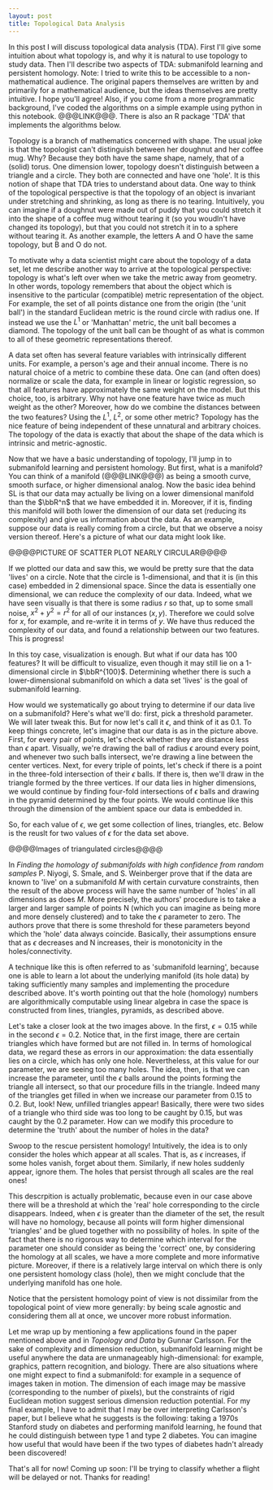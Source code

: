 ```yaml
---
layout: post
title: Topological Data Analysis
---
```


 In this post I will discuss topological data analysis (TDA). First I'll give some intuition about what topology is, and why it is natural to use topology to study data. Then I'll describe two aspects of TDA: submanifold learning and persistent homology.  Note: I tried to write this to be accessible to a non-mathematical audience. The original papers themselves are written by and primarily for a mathematical audience, but the ideas themselves are pretty intuitive. I hope you'll agree! Also, if you come from a more programmatic background, I've coded the algorithms on a simple example using python in this notebook. @@@LINK@@@. There is also an R package 'TDA' that implements the algorithms below.

 Topology is a branch of mathematics concerned with shape. The usual joke is that the topologist can't distinguish between her doughnut and her coffee mug. Why? Because they both have the same shape, namely, that of a (solid) torus. One dimension lower, topology doesn't distinguish between a triangle and a circle. They both are connected and have one 'hole'. It is this notion of shape that TDA tries to understand about data. One way to think of the topological perspective is that the topology of an object is invariant under stretching and shrinking, as long as there is no tearing. Intuitively, you can imagine if a doughnut were made out of puddy that you could stretch it into the shape of a coffee mug without tearing it (so you woudln't have changed its topology), but that you could not stretch it in to a sphere without tearing it. As another example, the letters A and O have the same topology, but B and O do not.

 To motivate why a data scientist might care about the topology of a data set, let me describe another way to arrive at the topological perspective: topology is what's left over when we take the metric away from geometry. In other words, topology remembers that about the object which is insensitive to the particular (compatible) metric representation of the object. For example, the set of all points distance one from the origin (the 'unit ball') in the standard Euclidean metric is the round circle with radius one. If instead we use the $L^1$ or 'Manhattan' metric, the unit ball becomes a diamond. The topology of the unit ball can be thought of as what is common to all of these geometric representations thereof.

A data set often has several feature variables with intrinsically different units. For example, a person's age and their annual income. There is no natural choice of a metric to combine these data. One can (and often does) normalize or scale the data, for example in linear or logistic regression, so that all features have approximately the same weight on the model. But this choice, too, is arbitrary. Why not have one feature have twice as much weight as the other? Moreover, how do we combine the distances between the two features? Using the $L^1$, $L^2$, or some other metric? Topology has the nice feature of being independent of these unnatural and arbitrary choices. The topology of the data is exactly that about the shape of the data which is intrinsic and metric-agnostic.

Now that we have a basic understanding of topology, I'll jump in to submanifold learning and persistent homology. But first, what is a manifold? You can think of a manifold (@@@LINK@@@) as being a smooth curve, smooth surface, or higher dimensional analog. Now the basic idea behind SL is that our data may actually be living on a lower dimensional manifold than the $\bbR^n$ that we have embedded it in. Moreover, if it is, finding this manifold will both lower the dimension of our data set (reducing its complexity) and give us information about the data. As an example, suppose our data is really coming from a circle, but that we observe a noisy version thereof. Here's a picture of what our data might look like.

@@@@PICTURE OF SCATTER PLOT NEARLY CIRCULAR@@@@

If we plotted our data and saw this, we would be pretty sure that the data 'lives' on a circle. Note that the circle is 1-dimensional, and that it is (in this case) embedded in 2 dimensional space. Since the data is essentially one dimensional, we can reduce the complexity of our data. Indeed, what we have seen visually is that there is some radius $r$ so that, up to some small noise, $x^2+y^2=r^2$ for all of our instances $(x,y)$. Therefore we could solve for $x$, for example, and re-write it in terms of $y$. We have thus reduced the complexity of our data, and found a relationship between our two features. This is progress!

In this toy case, visualization is enough. But what if our data has 100 features? It will be difficult to visualize, even though it may still lie on a 1-dimensional circle in $\bbR^{100}$. Determining whether there is such a lower-dimensional submanifold on which a data set 'lives' is the goal of submanifold learning.

How would we systematically go about trying to determine if our data live on a submanifold? Here's what we'll do: first, pick a threshold parameter. We will later tweak this. But for now let's call it $\epsilon$, and think of it as $0.1$. To keep things concrete, let's imagine that our data is as in the picture above. First, for every pair of points, let's check whether they are distance less than $\epsilon$ apart. Visually, we're drawing the ball of radius $\epsilon$ around every point, and whenever two such balls intersect, we're drawing a line between the center vertices. Next, for every triple of points, let's check if there is a point in the three-fold intersection of their $\epsilon$ balls. If there is, then we'll draw in the triangle formed by the three vertices.  If our data lies in higher dimensions, we would continue by finding four-fold intersections of $\epsilon$ balls and drawing in the pyramid determined by the four points. We would continue like this through the dimension of the ambient space our data is embedded in.

So, for each value of $\epsilon$, we get some collection of lines, triangles, etc. Below is the reuslt for two values of $\epsilon$ for the data set above.

@@@@Images of triangulated circles@@@@

In *Finding the homology of submanifolds with high confidence from random samples* P. Niyogi, S. Smale, and S. Weinberger prove that if the data are known to 'live' on a submanifold $M$ with certain curvature constraints, then the result of the above process will have the same number of 'holes' in all dimensions as does $M$. More precisely, the authors' procedure is to take a larger and larger sample of points N (which you can imagine as being more and more densely clustered) and to take the $\epsilon$ parameter to zero. The authors prove that there is some threshold for these parameters beyond which the 'hole' data always coincide. Basically, their assumptions ensure that as $\epsilon$ decreases and N increases, their is monotonicity in the holes/connectivity.

A technique like this is often referred to as 'submanifold learning', because one is able to learn a lot about the underlying manifold (its hole data) by taking sufficiently many samples and implementing the procedure described above. It's worth pointing out that the hole (homology) numbers are algorithmically computable using linear algebra in case the space is constructed from lines, triangles, pyramids, as described above.

Let's take a closer look at the two images above. In the first, $\epsilon=0.15$ while in the second $\epsilon=0.2$. Notice that, in the first image, there are certain triangles which have formed but are not filled in. In terms of homological data, we regard these as errors in our approximation: the data essentially lies on a circle, which has only one hole. Nevertheless, at this value for our parameter, we are seeing too many holes. The idea, then, is that we can increase the parameter, until the $\epsilon$ balls around the points forming the triangle all intersect, so that our procedure fills in the triangle. Indeed many of the triangles get filled in when we increase our parameter from $0.15$ to $0.2$. But, look! New, unfilled triangles appear! Basically, there were two sides of a triangle who third side was too long to be caught by $0.15$, but was caught by the $0.2$ parameter. How can we modify this procedure to determine the 'truth' about the number of holes in the data?

Swoop to the rescue persistent homology! Intuitively, the idea is to only consider the holes which appear at all scales. That is, as $\epsilon$ increases, if some holes vanish, forget about them. Similarly, if new holes suddenly appear, ignore them. The holes that persist through all scales are the real ones! 

This descrpition is actually problematic, because even in our case above there will be a threshold at which the 'real' hole corresponding to the circle disappears. Indeed, when $\epsilon$ is greater than the diameter of the set, the result will have no homology, because all points will form higher dimensional 'triangles' and be glued together with no possibility of holes. In spite of the fact that there is no rigorous way to determine which interval for the parameter one should consider as being the 'correct' one, by considering the homology at all scales, we have a more complete and more informative picture. Moreover, if there is a relatively large interval on which there is only one persistent homology class (hole), then we might conclude that the underlying manifold has one hole.

Notice that the persistent homology point of view is not dissimilar from the topological point of view more generally: by being scale agnostic and considering them all at once, we uncover more robust information.

Let me wrap up by mentioning a few applications found in the paper mentioned above and in *Topology and Data* by Gunnar Carlsson. For the sake of complexity and dimension reduction, submanifold learning might be useful anywhere the data are unmanageably high-dimensional: for example, graphics, pattern recognition, and biology. There are also situations where one might expect to find a submanifold: for example in a sequence of images taken in motion. The dimension of each image may be massive (corresponding to the number of pixels), but the constraints of rigid Euclidean motion suggest serious dimension reduction potential. For my final example, I have to admit that I may be over interpreting Carlsson's paper, but I believe what he suggests is the following: taking a 1970s Stanford study on diabetes and performing manifold learning, he found that he could distinguish between type 1 and type 2 diabetes. You can imagine how useful that would have been if the two types of diabetes hadn't already been discovered!

That's all for now! Coming up soon: I'll be trying to classify whether a flight will be delayed or not. Thanks for reading!